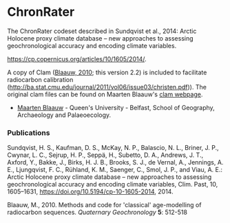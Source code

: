 # ChronRater

The ChronRater codeset described in Sundqvist et al., 2014: Arctic Holocene proxy climate database – new approaches to assessing geochronological accuracy and encoding climate variables.

https://cp.copernicus.org/articles/10/1605/2014/.

A copy of Clam ([Blaauw, 2010](http://dx.doi.org/10.1016/j.quageo.2010.01.002); this version 2.2) is included to facilitate radiocarbon calibration (http://ba.stat.cmu.edu/journal/2011/vol06/issue03/christen.pdf)).  The original clam files can be found on Maarten Blaauw's [clam webpage](http://chrono.qub.ac.uk/blaauw/clam.html). 


+ [Maarten Blaauw](http://chrono.qub.ac.uk/blaauw/) - Queen's University - Belfast, School of Geography, Archaeology and Palaeoecology.

### Publications
Sundqvist, H. S., Kaufman, D. S., McKay, N. P., Balascio, N. L., Briner, J. P., Cwynar, L. C., Sejrup, H. P., Seppä, H., Subetto, D. A., Andrews, J. T., Axford, Y., Bakke, J., Birks, H. J. B., Brooks, S. J., de Vernal, A., Jennings, A. E., Ljungqvist, F. C., Rühland, K. M., Saenger, C., Smol, J. P., and Viau, A. E.: Arctic Holocene proxy climate database – new approaches to assessing geochronological accuracy and encoding climate variables, Clim. Past, 10, 1605–1631, https://doi.org/10.5194/cp-10-1605-2014, 2014.


Blaauw, M., 2010. Methods and code for 'classical' age-modelling of radiocarbon sequences. *Quaternary Geochronology* **5**: 512-518
